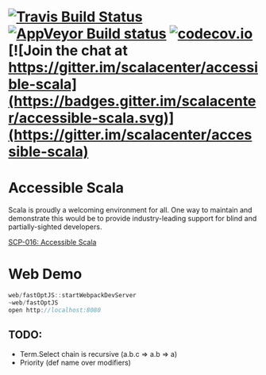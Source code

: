 [![Travis Build Status](https://travis-ci.org/scalacenter/accessible-scala.svg?branch=master)](https://travis-ci.org/scalacenter/accessible-scala)
[![AppVeyor Build status](https://ci.appveyor.com/api/projects/status/u7o2296k904lnwyc/branch/master?svg=true)](https://ci.appveyor.com/project/scalacenter/accessible-scala/branch/master)
[![codecov.io](http://codecov.io/github/scalacenter/accessible-scala/coverage.svg?branch=master)](http://codecov.io/github/scalacenter/accessible-scala?branch=master)
[![Join the chat at https://gitter.im/scalacenter/accessible-scala](https://badges.gitter.im/scalacenter/accessible-scala.svg)](https://gitter.im/scalacenter/accessible-scala)
========

# Accessible Scala

Scala is proudly a welcoming environment for all. One way to maintain and demonstrate this would be to provide industry-leading support for blind and partially-sighted developers.

[SCP-016: Accessible Scala](https://github.com/scalacenter/advisoryboard/blob/master/proposals/016-verbal-descriptions.md)

# Web Demo

```scala
web/fastOptJS::startWebpackDevServer
~web/fastOptJS
open http://localhost:8080
```

## TODO:

* Term.Select chain is recursive (a.b.c => a.b => a)
* Priority (def name over modifiers)